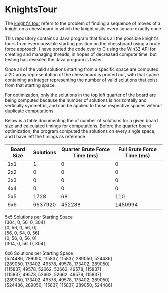 KnightsTour
===========

The [knight's tour](https://en.wikipedia.org/wiki/Knight%27s_tour) refers to
the problem of finding a sequence of moves of a knight on a chessboard in which 
the knight visits every square exactly once. 

This repository contains a Java program that finds all the possible knight's tours
from every possible starting position on the chessboard using a brute force approach.
I have ported the code over to C using the Win32 API for creating and managing threads, in hopes
of decreased compute time, but testing has revealed the Java program is faster.

Once all of the valid solutions starting from a specific space are computed, a 2D array representation of 
the chessboard is printed out, with that space containing an integer representing the number of valid
solutions that exist from that starting space.

For optimization, only the solutions in the top left quarter of the board are being computed because
the number of solutions is horizontally and vertically symmetric, and can be applied to those respective
spaces without duplicate computations.

Below is a table documenting the of number of solutions for a given board size
and calculated timings for computations. Before the quarter board optimization, the program computed the solutions
on every single space, and I have left the timings as reference.

| Board Size | Solutions | Quarter Brute Force Time (ms) | Full Brute Force Time (ms) |
|------------|-----------|-------------------------------|----------------------------|
| 1x1        |1          |0                              |0                           |
| 2x2        |0          |0                              |0                           |
| 3x3        |0          |0                              |0                           |
| 4x4        |0          |0                              |0                           |
| 5x5        |1728       |68                             |110                         |
| 6x6        |6637920    |452288                         |1450994                     |

5x5 Solutions per Starting Space  
[304, 0, 56, 0, 304]  
[0, 56, 0, 56, 0]  
[56, 0, 64, 0, 56]  
[0, 56, 0, 56, 0]  
[304, 0, 56, 0, 304]  

6x6 Solutions per Starting Space  
[524486, 289050, 115837, 115837, 289050, 524486]  
[289050, 173402, 49578, 49578, 173402, 289050]  
[115837, 49578, 52662, 52662, 49578, 115837]  
[115837, 49578, 52662, 52662, 49578, 115837]  
[289050, 173402, 49578, 49578, 173402, 289050]  
[524486, 289050, 115837, 115837, 289050, 524486]  